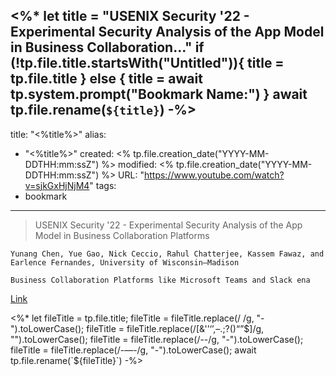 <%*
let title = "USENIX Security '22 - Experimental Security Analysis of the App Model in Business Collaboration..."
if (!tp.file.title.startsWith("Untitled")){
	title = tp.file.title
} else {
	title = await tp.system.prompt("Bookmark Name:")
}
await tp.file.rename(`${title}`)
-%>
---
title: "<%title%>"
alias:
- "<%title%>"
created: <% tp.file.creation_date("YYYY-MM-DDTHH:mm:ssZ") %>
modified: <% tp.file.creation_date("YYYY-MM-DDTHH:mm:ssZ") %>
URL:  "https://www.youtube.com/watch?v=sjkGxHjNjM4"
tags:
- bookmark
---

> USENIX Security '22 - Experimental Security Analysis of the App Model in Business Collaboration Platforms
    
    Yunang Chen, Yue Gao, Nick Ceccio, Rahul Chatterjee, Kassem Fawaz, and Earlence Fernandes, University of Wisconsin–Madison
    
    Business Collaboration Platforms like Microsoft Teams and Slack ena

[Link](https://www.youtube.com/watch?v=sjkGxHjNjM4)

<%*
let fileTitle = tp.file.title;
fileTitle = fileTitle.replace(/ /g, "-").toLowerCase();
fileTitle = fileTitle.replace(/[&'’‘’,–.;?()“”$]/g, "").toLowerCase();
fileTitle = fileTitle.replace(/--/g, "-").toLowerCase();
fileTitle = fileTitle.replace(/-—-/g, "-").toLowerCase();
await tp.file.rename(`${fileTitle}`)
-%>